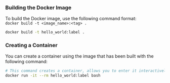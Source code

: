 ### Building the Docker Image
To build the Docker image, use the following command format:  
`docker build -t <image_name>:<tag> .`  
```bash
docker build -t hello_world:label .
```
### Creating a Container
You can create a container using the image that has been built with the following command:
```bash
# This command creates a container, allows you to enter it interactively, and removes the container when you exit.
docker run -it --rm hello_world:label bash
```
